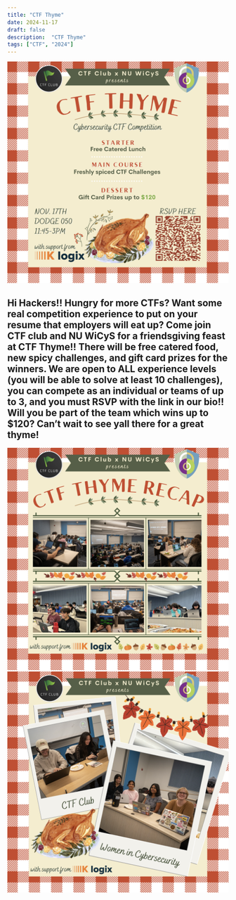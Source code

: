 ```yaml
---
title: "CTF Thyme"
date: 2024-11-17
draft: false
description:  "CTF Thyme"
tags: ["CTF", "2024"]
---
```


![featured](featured.png)

Hi Hackers!! Hungry for more CTFs? Want some real competition experience to put on your resume that employers will eat up? Come join CTF club and NU WiCyS for a friendsgiving feast at CTF Thyme!! There will be free catered food, new spicy challenges, and gift card prizes for the winners. We are open to ALL experience levels (you will be able to solve at least 10 challenges), you can compete as an individual or teams of up to 3, and you must RSVP with the link in our bio!! Will you be part of the team which wins up to \$120? Can’t wait to see yall there for a great thyme!
---

![thyme](thyme1.png)
![thyme](thyme2.png)
